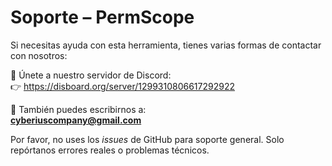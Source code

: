 # Soporte – PermScope

Si necesitas ayuda con esta herramienta, tienes varias formas de contactar con nosotros:

💬 Únete a nuestro servidor de Discord:  
👉 https://disboard.org/server/1299310806617292922

📩 También puedes escribirnos a:  
**cyberiuscompany@gmail.com**

Por favor, no uses los *issues* de GitHub para soporte general. Solo repórtanos errores reales o problemas técnicos.
